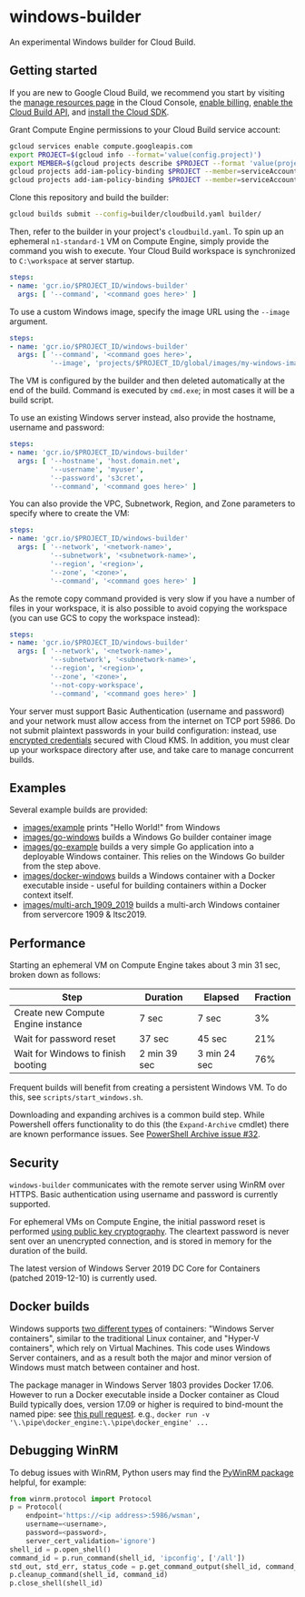 # windows-builder

An experimental Windows builder for Cloud Build.

## Getting started

If you are new to Google Cloud Build, we recommend you start by visiting the [manage resources page](https://console.cloud.google.com/cloud-resource-manager) in the Cloud Console, [enable billing](https://cloud.google.com/billing/docs/how-to/modify-project), [enable the Cloud Build API](https://console.cloud.google.com/flows/enableapi?apiid=cloudbuild.googleapis.com), and [install the Cloud SDK](https://cloud.google.com/sdk/docs/).

Grant Compute Engine permissions to your Cloud Build service account:

```sh
gcloud services enable compute.googleapis.com
export PROJECT=$(gcloud info --format='value(config.project)')
export MEMBER=$(gcloud projects describe $PROJECT --format 'value(projectNumber)')@cloudbuild.gserviceaccount.com
gcloud projects add-iam-policy-binding $PROJECT --member=serviceAccount:$MEMBER --role='roles/compute.admin'
gcloud projects add-iam-policy-binding $PROJECT --member=serviceAccount:$MEMBER --role='roles/iam.serviceAccountUser'
```

Clone this repository and build the builder:
```sh
gcloud builds submit --config=builder/cloudbuild.yaml builder/
```

Then, refer to the builder in your project's `cloudbuild.yaml`.  To spin up an ephemeral `n1-standard-1` VM on Compute Engine, simply provide the command you wish to execute.  Your Cloud Build workspace is synchronized to `C:\workspace` at server startup.

```yaml
steps:
- name: 'gcr.io/$PROJECT_ID/windows-builder'
  args: [ '--command', '<command goes here>' ]
```

To use a custom Windows image, specify the image URL using the `--image` argument.

```yaml
steps:
- name: 'gcr.io/$PROJECT_ID/windows-builder'
  args: [ '--command', '<command goes here>',
          '--image', 'projects/$PROJECT_ID/global/images/my-windows-image']
```

The VM is configured by the builder and then deleted automatically at the end of the build.  Command is executed by `cmd.exe`; in most cases it will be a build script.

To use an existing Windows server instead, also provide the hostname, username and password:

```yaml
steps:
- name: 'gcr.io/$PROJECT_ID/windows-builder'
  args: [ '--hostname', 'host.domain.net',
          '--username', 'myuser',
          '--password', 's3cret',
          '--command', '<command goes here>' ]
```

You can also provide the VPC, Subnetwork, Region, and Zone parameters to specify where to create the VM:

```yaml
steps:
- name: 'gcr.io/$PROJECT_ID/windows-builder'
  args: [ '--network', '<network-name>',
          '--subnetwork', '<subnetwork-name>',
          '--region', '<region>',
          '--zone', '<zone>',
          '--command', '<command goes here>' ]
```

As the remote copy command provided is very slow if you have a number of files in your workspace, it is also possible to avoid copying the workspace (you can use GCS to copy the workspace instead):

```yaml
steps:
- name: 'gcr.io/$PROJECT_ID/windows-builder'
  args: [ '--network', '<network-name>',
          '--subnetwork', '<subnetwork-name>',
          '--region', '<region>',
          '--zone', '<zone>',
          '--not-copy-workspace',
          '--command', '<command goes here>' ]
```

Your server must support Basic Authentication (username and password) and your network must allow access from the internet on TCP port 5986.  Do not submit plaintext passwords in your build configuration: instead, use [encrypted credentials](https://cloud.google.com/cloud-build/docs/securing-builds/use-encrypted-secrets-credentials) secured with Cloud KMS.  In addition, you must clear up your workspace directory after use, and take care to manage concurrent builds.

## Examples

Several example builds are provided:

* [images/example](images/example) prints "Hello World!" from Windows
* [images/go-windows](images/go-windows) builds a Windows Go builder container
  image
* [images/go-example](images/go-example) builds a very simple Go application
  into a deployable Windows container.  This relies on the Windows Go builder
  from the step above.
* [images/docker-windows](images/docker-windows) builds a Windows container with
  a Docker executable inside - useful for building containers within a
  Docker context itself.
* [images/multi-arch_1909_2019](images/multi-arch_1909_2019) builds a multi-arch Windows container from servercore 1909 & ltsc2019.

## Performance

Starting an ephemeral VM on Compute Engine takes about 3 min 31 sec, broken down as follows:

| Step | Duration | Elapsed | Fraction |
|------|----------|---------|----------|
| Create new Compute Engine instance | 7 sec | 7 sec | 3% |
| Wait for password reset | 37 sec | 45 sec | 21% |
| Wait for Windows to finish booting | 2 min 39 sec | 3 min 24 sec | 76% |

Frequent builds will benefit from creating a persistent Windows VM.  To do this, see `scripts/start_windows.sh`.

Downloading and expanding archives is a common build step.  While Powershell offers functionality to do this (the `Expand-Archive` cmdlet) there are known performance issues.  See [PowerShell Archive issue #32](https://github.com/PowerShell/Microsoft.PowerShell.Archive/issues/32).

## Security

`windows-builder` communicates with the remote server using WinRM over HTTPS.  Basic authentication using username and password is currently supported.

For ephemeral VMs on Compute Engine, the initial password reset is performed [using public key cryptography](https://cloud.google.com/compute/docs/instances/windows/automate-pw-generation).  The cleartext password is never sent over an unencrypted connection, and is stored in memory for the duration of the build.

The latest version of Windows Server 2019 DC Core for Containers (patched 2019-12-10) is currently used.

## Docker builds

Windows supports [two different types](https://docs.microsoft.com/en-us/virtualization/windowscontainers/manage-containers/hyperv-container) of containers: "Windows Server containers", similar to the traditional Linux container, and "Hyper-V containers", which rely on Virtual Machines.  This code uses Windows Server containers, and as a result both the major and minor version of Windows must match between container and host.

The package manager in Windows Server 1803 provides Docker 17.06.  However to run a Docker executable inside a Docker container as Cloud Build typically does, version 17.09 or higher is required to bind-mount the named pipe: see [this pull request](https://github.com/StefanScherer/insider-docker-machine/pull/1).  e.g., `docker run -v '\.\pipe\docker_engine:\.\pipe\docker_engine' ...`

## Debugging WinRM

To debug issues with WinRM, Python users may find the [PyWinRM package](https://github.com/diyan/pywinrm) helpful, for example:

```python
from winrm.protocol import Protocol
p = Protocol(
    endpoint='https://<ip address>:5986/wsman',
    username=<username>,
    password=<password>,
    server_cert_validation='ignore')
shell_id = p.open_shell()
command_id = p.run_command(shell_id, 'ipconfig', ['/all'])
std_out, std_err, status_code = p.get_command_output(shell_id, command_id)
p.cleanup_command(shell_id, command_id)
p.close_shell(shell_id)
```

